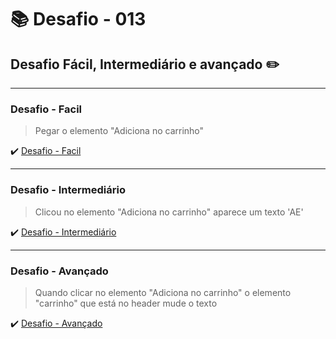 # :books: Desafio - 013

## Desafio Fácil, Intermediário e avançado :pencil2:

---

### Desafio - Facil

> Pegar o elemento "Adiciona no carrinho"

:heavy_check_mark: [Desafio - Facil](https://github.com/milafrn/loja-fone/commit/549cdee15a061d030d710f9c788c4c304ae68994)

---

### Desafio - Intermediário

> Clicou no elemento "Adiciona no carrinho" aparece um texto 'AE'

:heavy_check_mark: [Desafio - Intermediário ](https://github.com/milafrn/loja-fone/commit/7e4cd5f949ee0b0a6ac5e616ab0d025988970084)

---

### Desafio - Avançado

> Quando clicar no elemento "Adiciona no carrinho" o elemento "carrinho" que está no header mude o texto

:heavy_check_mark: [Desafio - Avançado](https://github.com/milafrn/loja-fone/commit/b8a1a1ee14a1f7ff6a2772c329751664c0553a0c)
